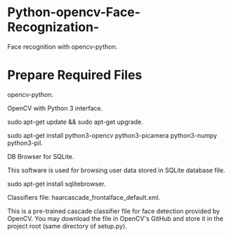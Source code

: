 # Python-opencv-Face-Recognization-
Face recognition with opencv-python.

# Prepare Required Files
opencv-python.

OpenCV with Python 3 interface.

sudo apt-get update && sudo apt-get upgrade.

sudo apt-get install python3-opencv python3-picamera python3-numpy python3-pil.

DB Browser for SQLite.

This software is used for browsing user data stored in SQLite database file.

sudo apt-get install sqlitebrowser.

Classifiers file: haarcascade_frontalface_default.xml.

This is a pre-trained cascade classifier file for face detection provided by OpenCV. You may download the file in OpenCV's GitHub and store it in the project root (same directory of setup.py).
